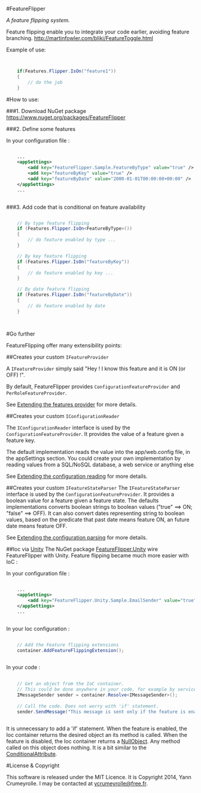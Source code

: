 #FeatureFlipper

*A feature flipping system.*

Feature flipping enable you to integrate your code earlier, avoiding feature branching.
http://martinfowler.com/bliki/FeatureToggle.html

Example of use:


```C#


    if(Features.Flipper.IsOn("feature1")) 
    {
        // do the job
    }


```


#How to use:

###1. Download NuGet package
https://www.nuget.org/packages/FeatureFlipper


###2. Define some features

In your configuration file : 

```XML

	...
	<appSettings>
		<add key="FeatureFlipper.Sample.FeatureByType" value="true" /> 
		<add key="featureByKey" value="true" />
		<add key="featureByDate" value="2000-01-01T00:00:00+00:00" />
	</appSettings>
	...
	
```

###3. Add code that is conditional on feature availability
	
```C#

    // By type feature flipping
    if (Features.Flipper.IsOn<FeatureByType>())
    {
        // do feature enabled by type ...
    }

    // By key feature flipping
    if (Features.Flipper.IsOn("featureByKey"))
    {
        // do feature enabled by key ...
    }

    // By date feature flipping
    if (Features.Flipper.IsOn("featureByDate"))
    {
        // do feature enabled by date
    }

	
```

#Go further

FeatureFlipping offer many extensibility points:
 
##Creates your custom ```IFeatureProvider```

A ```IFeatureProvider``` simply said "Hey ! I know this feature and it is ON (or OFF) !".

By default, FeatureFlipper provides ```ConfigurationFeatureProvider``` and ```PerRoleFeatureProvider```.

See [Extending the features provider](https://github.com/ycrumeyrolle/FeatureFlipper/wiki/Extending-the-features-provider) for more details.


##Creates your custom ```IConfigurationReader```

The ```IConfigurationReader``` interface is used by the ```ConfigurationFeatureProvider```. It provides the value of a feature given a feature key. 

The default implementation reads the value into the app/web.config file, in the appSettings section.
You could create your own implementation by reading values from a SQL/NoSQL database, a web service or anything else 

See [Extending the configuration reading](https://github.com/ycrumeyrolle/FeatureFlipper/wiki/Extending-the-configuration-reading) for more details.


##Creates your custom ```IFeatureStateParser```
The ```IFeatureStateParser``` interface is used by the ```ConfigurationFeatureProvider```. It provides a boolean value for a feature given a feature state. 
The defaults implementations converts boolean strings to boolean values ("true" ==> ON; "false" ==> OFF). 
It can also convert dates representing string to boolean values, based on the predicate that past date means feature ON, an future date means feature OFF. 

See [Extending the configuration parsing](https://github.com/ycrumeyrolle/FeatureFlipper/wiki/Extending-the-configuration-parsing) for more details.


##Ioc via [Unity](http://unity.codeplex.com/)
The NuGet package [FeatureFlipper.Unity](https://www.nuget.org/packages/FeatureFlipper) wire FeatureFlipper with Unity. 
Feature flipping became much more easier with IoC : 

In your configuration file : 


```XML

	...
	<appSettings>
		<add key="FeatureFlipper.Unity.Sample.EmailSender" value="true" /> 
	</appSettings>
	...
	
```

In your Ioc configuration :

```C#

    // Add the Feature flipping extensions
    container.AddFeatureFlippingExtension();
	
```

In your code :

```C#
    
    // Get an object from the IoC container. 
    // This could be done anywhere in your code, for example by service location, constructor injection or property injection.
    IMessageSender sender = container.Resolve<IMessageSender>();
    
    // Call the code. Does not worry with 'if' statement.
    sender.SendMessage("This message is sent only if the feature is enabled.");
	
```

It is unnecessary to add a 'if' statement. 
When the feature is enabled, the Ioc container returns the desired object an its method is called.
When the feature is disabled, the Ioc container returns a [NullObject](http://refactoring.com/catalog/introduceNullObject.html). Any method called on this object does nothing.
It is a bit similar to the [ConditionalAttribute](http://msdn.microsoft.com/en-us/library/system.diagnostics.conditionalattribute.aspx).

#License & Copyright


This software is released under the MIT Licence. It is Copyright 2014, Yann Crumeyrolle. I may be contacted at ycrumeyrolle@free.fr.

